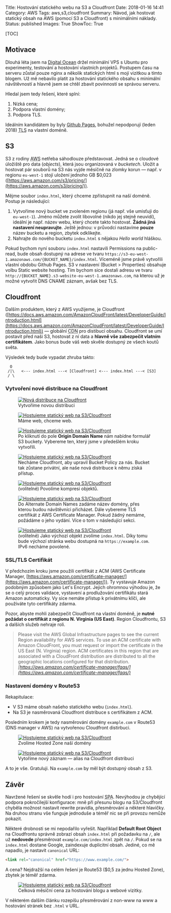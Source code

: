 Title: Hostování statického webu na S3 a Cloudfront
Date: 2018-01-16 14:41
Category: AWS
Tags: aws,s3,cloudfront
Summary: Návod, jak hostovat statický obsah na AWS (pomocí S3 a Cloudfront) s&nbsp;minimálními náklady. 
Status: published
Images: True
ShowToc: True

[TOC]

## Motivace ##

Dlouhá léta jsem na [Digital Ocean](https://www.digitalocean.com/) držel minimální VPS s Ubuntu pro experimenty, testování a hostování vlastních projektů. Postupem času na serveru zůstal pouze nginx a&nbsp;několik statických html s&nbsp;mojí vizitkou a&nbsp;tímto blogem. Už mě nebavilo platit za hostování statického obsahu s minimální návštěvností a&nbsp;hlavně jsem se chtěl zbavit povinností se správou serveru. 

Hledal jsem tedy řešení, které splní:

1. Nízká cena;
2. Podpora vlastní domény;
3. Podpora TLS.

Ideálním kandidátem by byly [Github Pages](https://pages.github.com/), bohužel nepodporují (leden 2018) <abbr title="Transport Layer Security">TLS</abbr> na&nbsp;vlastní doméně.

## S3 ##

S3 z rodiny <abbr title="Amazon Web Services">AWS</abbr> netřeba sáhodlouze představovat. Jedná se o cloudové úložiště pro data (*objects*), která jsou organizovaná v *bucketech*. Uložit a hostovat pár souborů na S3 nás vyjde měsíčně na zlomky korun &mdash; např. v regionu `eu-west-1` stojí uložení jednoho GB $0,023 ([https://aws.amazon.com/s3/pricing/](https://aws.amazon.com/s3/pricing/)).

Mějme soubor `index.html`, který chceme zpřístupnit na naší doméně. Postup je následující:

1. Vytvoříme nový bucket ve zvoleném regionu (já např. vše umisťuji do `eu-west-1`). Jméno můžete zvolit libovolné (nikdo jej stejně neuvidí), ideální je např. název webu, který chcete takto hostovat. **Žádná jiná nastavení neupravujte**. Ještě jednou: v&nbsp;průvodci nastavíme **pouze** název bucketu a region, zbytek odklikejte.
2. Nahrajte do nového bucketu `index.html` s nějakou *Hello world* hláškou.


Pokud bychom nyní souboru `index.html` nastavili Permissions na public-read, bude obsah dostupný na adrese ve tvaru `https://s3-eu-west-1.amazonaws.com/{BUCKET_NAME}/index.html`. Víceméně jsme právě vytvořili vlastní obdobu Github Pages. S3 v nastavení (Bucket &gt; Properties) obsahuje volbu Static website hosting. Tím bychom sice dostali adresu ve tvaru `http://{BUCKET_NAME}.s3-website-eu-west-1.amazonaws.com`, na kterou už je možné vytvořit DNS CNAME záznam, avšak bez TLS.

## Cloudfront ##

Dalším produktem, který z AWS využijeme, je Cloudfront ([https://docs.aws.amazon.com/AmazonCloudFront/latest/DeveloperGuide/Introduction.html](https://docs.aws.amazon.com/AmazonCloudFront/latest/DeveloperGuide/Introduction.html)) &mdash; globální <abbr title="Content Delivery Network">CDN</abbr> pro distibuci obsahu. Cloudfront se umí postavit před naši S3, hostovat z ní data a **hlavně vše zabezpečit vlatním certifikátem**. Jako bonus bude váš web skvěle dostupný ze všech koutů světa.

Výsledek tedy bude vypadat zhruba takto:

```
  O
 /|\   <--- index.html ---< [Cloudfront] <--- index.html ---< [S3]
 / \
```

### Vytvoření nové distribuce na Cloudfront ###

<figure class="figure">

<a href="{filename}/images/cloudfront/cloudfront_1.png" data-lity>
    <img src="{filename}/images/cloudfront/cloudfront_1.png"
            class="figure-img img-fluid rounded"
            alt="Nová distribuce na Cloudfront">
</a>

<figcaption class="figure-caption">Vytvoříme novou distribuci</figcaption>
</figure>

<figure class="figure">

<a href="{filename}/images/cloudfront/cloudfront_2.png" data-lity>
    <img src="{filename}/images/cloudfront/cloudfront_2.png"
            class="figure-img img-fluid rounded"
            alt="Hostujeme statický web na S3/Cloudfront">
</a>

<figcaption class="figure-caption">Máme web, chceme web.</figcaption>
</figure>


<figure class="figure">

<a href="{filename}/images/cloudfront/cloudfront_3.png" data-lity>
    <img src="{filename}/images/cloudfront/cloudfront_3.png"
            class="figure-img img-fluid rounded"
            alt="Hostujeme statický web na S3/Cloudfront">
</a>

<figcaption class="figure-caption">Po kliknutí do pole <strong>Origin Domain Name</strong> nám nabídne formulář S3 buckety. Vybereme ten, který jsme v předešlém kroku vytvořili.</figcaption>
</figure>


<figure class="figure">

<a href="{filename}/images/cloudfront/cloudfront_4.png" data-lity>
    <img src="{filename}/images/cloudfront/cloudfront_4.png"
            class="figure-img img-fluid rounded"
            alt="Hostujeme statický web na S3/Cloudfront">
</a>

<figcaption class="figure-caption">Necháme Cloudfront, aby upravil Bucket Policy za nás. Bucket tak zůstane privátní, ale naše nová distribuce k němu získá přístup.</figcaption>
</figure>


<figure class="figure">

<a href="{filename}/images/cloudfront/cloudfront_5.png" data-lity>
    <img src="{filename}/images/cloudfront/cloudfront_5.png"
            class="figure-img img-fluid rounded"
            alt="Hostujeme statický web na S3/Cloudfront">
</a>

<figcaption class="figure-caption">(volitelné) Povolíme kompresi objektů.</figcaption>
</figure>

<figure class="figure">

<a href="{filename}/images/cloudfront/cloudfront_6.png" data-lity>
    <img src="{filename}/images/cloudfront/cloudfront_6.png"
            class="figure-img img-fluid rounded"
            alt="Hostujeme statický web na S3/Cloudfront">
</a>

<figcaption class="figure-caption">Do Alternate Domain Names zadáme název domény, přes kterou budou návštěvníci přicházet. Dále vybereme TLS certifikát z AWS Certificate Manager. Pokud žádný nemáme, požádáme o&nbsp;jeho vydání. Více o tom v následující sekci.</figcaption>
</figure>

<figure class="figure">

<a href="{filename}/images/cloudfront/cloudfront_7.png" data-lity>
    <img src="{filename}/images/cloudfront/cloudfront_7.png"
            class="figure-img img-fluid rounded"
            alt="Hostujeme statický web na S3/Cloudfront">
</a>

<figcaption class="figure-caption">(volitelné) Jako výchozí objekt zvolíme <code>index.html</code>. Díky tomu bude výchozí stránka webu dostupná na <code>https://example.com</code>. IPv6 necháme povolené.</figcaption>
</figure>

### SSL/TLS Certifikát ###

V předchozím kroku jsme použili certifikát z ACM (AWS Certificate Manager, [https://aws.amazon.com/certificate-manager/](https://aws.amazon.com/certificate-manager/)). Ty vystavuje Amazon podobným způsobem jako Let's&nbsp;Encrypt. Jejich ohromnou výhodou je, že se o celý proces validace, vystavení a prodlužování certifikátu stará Amazon automaticky. Vy sice nemáte přístup k privátnímu klíči, ale používáte tyto certifikáty zdarma.

Pozor, abyste mohli zabezpečit Cloudfront na vlastní doméně, je **nutné požádat o&nbsp;certifikát z regionu N.&nbsp;Virginia (US&nbsp;East)**. Region Cloudfrontu, S3 a dalších služeb nehraje roli.

> Please visit the AWS Global Infrastructure pages to see the current Region availability for AWS services. To use an ACM certificate with Amazon CloudFront, you must request or import the certificate in the US East (N. Virginia) region. ACM certificates in this region that are associated with a CloudFront distribution are distributed to all the geographic locations configured for that distribution. <cite>[https://aws.amazon.com/certificate-manager/faqs/](https://aws.amazon.com/certificate-manager/faqs/)</cite>


### Nastavení domény v Route53 ###

Rekapitulace:

* V S3 máme obsah našeho statického webu (`index.html`).
* Na S3 je nasměrovaná Cloudfront distribuce s&nbsp;certifikátem z&nbsp;ACM.

Posledním krokem je tedy nasměrování domény `example.com` v Route53 (DNS manager v&nbsp;AWS) na vytvořenou Cloudfront distirbuci.

<figure class="figure">

<a href="{filename}/images/cloudfront/route53_1.png" data-lity>
    <img src="{filename}/images/cloudfront/route53_1.png"
            class="figure-img img-fluid rounded"
            alt="Hostujeme statický web na S3/Cloudfront">
</a>

<figcaption class="figure-caption">Zvolíme Hosted Zone naší domény</figcaption>
</figure>

<figure class="figure">

<a href="{filename}/images/cloudfront/route53_2.png" data-lity>
    <img src="{filename}/images/cloudfront/route53_2.png"
            class="figure-img img-fluid rounded"
            alt="Hostujeme statický web na S3/Cloudfront">
</a>

<figcaption class="figure-caption">Vytoříme nový záznam &mdash; alias na Cloudfront distribuci</figcaption>
</figure>

A to je vše. Gratuluji. Na `example.com` by měl být dostupný obsah z S3.

## Závěr ##

Navržené řešení se skvěle hodí i pro hostování <abbr title="Single-page application
">SPA</abbr>. Nevýhodou je chybějící podpora pokročilejší konfigurace: mně při přesunu blogu na S3/Cloudfront chyběla možnost nastavit rewrite pravidla, přesměrování a některé hlavičky. Na druhou stranu vše funguje jednoduše a téměř nic se při provozu nemůže pokazit. 

Některé drobnosti se mi nepodařilo vyřešit. Například **Default Root Object** na Cloudfrontu správně zobrazí obsah `index.html` při požadavku na&nbsp;`/`, ale už **nedovede** přesměrovat `example.com/index.html` zpět na `/`. Pokud se na `index.html` dostane Google, zaindexuje duplicitní obsah. Jediné, co mě napadlo, je nastavit `canonical` URL: 

```html
<link rel="canonical" href="https://www.example.com/">
```

A cena? Nejdražší na celém řešení je Route53 ($0,5 za jednu Hosted Zone), zbytek je téměř zdarma. 

<figure class="figure">
  <a href="{filename}/images/cloudfront/billing.png" data-lity>
      <img src="{filename}/images/cloudfront/billing.png"
              class="figure-img img-fluid rounded"
              alt="Hostujeme statický web na S3/Cloudfront">
  </a>
  <figcaption class="figure-caption">Celková měsíční cena za hostování blogu a webové vizitky.</figcaption>
</figure>

V některém dalším článku rozepíšu přesměrování z non-www na www a hostování stránek bez `.html` v URL.


